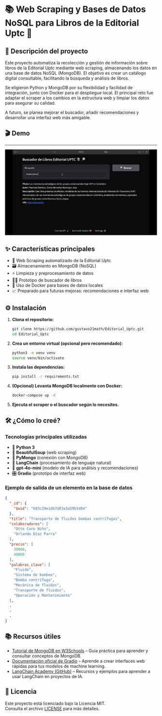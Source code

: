 # 📚 Web Scraping y Bases de Datos NoSQL para Libros de la Editorial Uptc 🚀

## 📝 Descripción del proyecto

Este proyecto automatiza la recolección y gestión de información sobre libros de la Editorial Uptc mediante web scraping, almacenando los datos en una base de datos NoSQL (MongoDB). El objetivo es crear un catálogo digital consultable, facilitando la búsqueda y análisis de libros.

Se eligieron Python y MongoDB por su flexibilidad y facilidad de integración, junto con Docker para el despliegue local. El principal reto fue adaptar el scraper a los cambios en la estructura web y limpiar los datos para asegurar su calidad.

A futuro, se planea mejorar el buscador, añadir recomendaciones y desarrollar una interfaz web más amigable.


## 🎬 Demo
----
![Demo del buscador](images/demo.gif)
## ✨ Características principales
- 🔎 Web Scraping automatizado de la Editorial Uptc
- 🗃️ Almacenamiento en MongoDB (NoSQL)
- ⚡ Limpieza y preprocesamiento de datos
- 🧑‍💻 Prototipo de buscador de libros
- 🐳 Uso de Docker para bases de datos locales
- 📈 Preparado para futuras mejoras: recomendaciones e interfaz web


## ⚙️ Instalación

1. **Clona el repositorio:**
   ```bash
   git clone https://github.com/gustavo21math/Editorial_Uptc.git
   cd Editorial_Uptc
   ```

2. **Crea un entorno virtual (opcional pero recomendado):**
   ```bash
   python3 -m venv venv
   source venv/bin/activate
   ```

3. **Instala las dependencias:**
   ```bash
   pip install -r requirements.txt
   ```

4. **(Opcional) Levanta MongoDB localmente con Docker:**
   ```bash
   docker-compose up -d
   ```

5. **Ejecuta el scraper o el buscador según lo necesites.**

## 🛠️ ¿Cómo lo creé?

### Tecnologías principales utilizadas

- 🐍 **Python 3**
- 🍲 **BeautifulSoup** (web scraping)
- 🍃 **PyMongo** (conexión con MongoDB)
- 🔗 **LangChain** (procesamiento de lenguaje natural)
- 🤖 **gpt-4o-mini** (modelo de IA para análisis y recomendaciones)
- 🎛️ **Gradio** (prototipo de interfaz web)

### Ejemplo de salida de un elemento en la base de datos

```json
{
  "_id": {
    "$oid": "683c39e1db7d83a3a59b5d84"
  },
  "title": "Transporte de fluidos bombas centrífugas",
  "colaboradores": [
    "Otto Caro Niño",
    "Orlando Díaz Parra"
  ],
  "precio": [
    30000,
    40000
  ],
  "palabras_clave": [
    "Fluido",
    "Sistema de bombeo",
    "Bomba centrífuga",
    "Mecánica de fluidos",
    "Transporte de fluidos",
    "Operación y Mantenimiento"
  ],
  .
  .
  .
}
```

## 📚 Recursos útiles

- [Tutorial de MongoDB en W3Schools](https://www.w3schools.com/mongodb/index.php) – Guía práctica para aprender y consultar conceptos de MongoDB.
- [Documentación oficial de Gradio](https://www.gradio.app) – Aprende a crear interfaces web rápidas para tus modelos de machine learning.
- [LangChain Academy (GitHub)](https://github.com/langchain-ai/langchain-academy) – Recursos y ejemplos para aprender a usar LangChain en proyectos de IA.

## 📝 Licencia

Este proyecto está licenciado bajo la Licencia MIT.  
Consulta el archivo [LICENSE](LICENSE) para más detalles.

